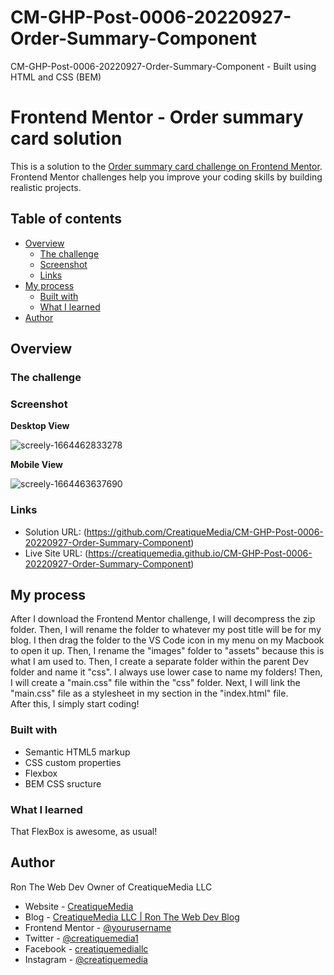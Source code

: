 # CM-GHP-Post-0006-20220927-Order-Summary-Component
 CM-GHP-Post-0006-20220927-Order-Summary-Component - Built using HTML and CSS (BEM)
 
 # Frontend Mentor - Order summary card solution

This is a solution to the [Order summary card challenge on Frontend Mentor](https://www.frontendmentor.io/challenges/order-summary-component-QlPmajDUj). Frontend Mentor challenges help you improve your coding skills by building realistic projects. 

## Table of contents

- [Overview](#overview)
  - [The challenge](#the-challenge)
  - [Screenshot](#screenshot)
  - [Links](#links)
- [My process](#my-process)
  - [Built with](#built-with)
  - [What I learned](#what-i-learned)
- [Author](#author)

## Overview

### The challenge

### Screenshot

**Desktop View**

![screely-1664462833278](https://user-images.githubusercontent.com/80857344/193063811-bc8b517a-eaa5-4e75-9678-82dc1347c276.png)

**Mobile View**

![screely-1664463637690](https://user-images.githubusercontent.com/80857344/193067584-65ee1bd8-c713-4464-ab03-d08db297c8ca.png)


### Links

- Solution URL: (https://github.com/CreatiqueMedia/CM-GHP-Post-0006-20220927-Order-Summary-Component)
- Live Site URL: (https://creatiquemedia.github.io/CM-GHP-Post-0006-20220927-Order-Summary-Component)

## My process

After I download the Frontend Mentor challenge, I will decompress the zip folder. Then, I will rename the folder to whatever my post title will be for my blog. I then drag the folder to the VS Code icon in my menu on my Macbook to open it up. Then, I rename the "images" folder to "assets" because this is what I am used to. Then, I create a separate folder within the parent Dev folder and name it "css". I always use lower case to name my folders! Then, I will create a "main.css" file within the "css" folder. Next, I will link the "main.css" file as a stylesheet in my <head> section in the "index.html" file.  
 After this, I simply start coding!

### Built with

- Semantic HTML5 markup
- CSS custom properties
- Flexbox
- BEM CSS sructure

### What I learned

That FlexBox is awesome, as usual!

## Author
 
 Ron The Web Dev Owner of CreatiqueMedia LLC

- Website - [CreatiqueMedia](https://CreatiqueMedia.com)
- Blog - [CreatiqueMedia LLC | Ron The Web Dev Blog](https://Blog.CreatiqueMedia.com)
- Frontend Mentor - [@yourusername](https://frontendmentor.io/profile/yourusername)
- Twitter - [@creatiquemedia1](https://twitter.com/creatiquemedia1)
- Facebook - [creatiquemediallc](https://acebook.com/creatiquemediallc)
- Instagram - [@creatiquemedia](https://instagram.com/creatiquemedia)


